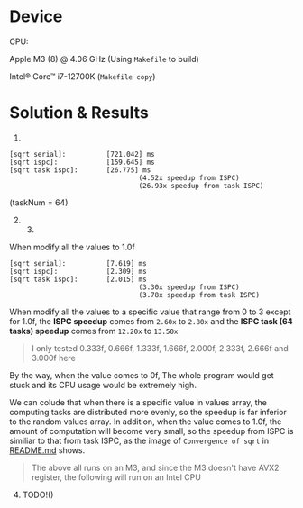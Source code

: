 # Device

CPU: 

Apple M3 (8) @ 4.06 GHz (Using `Makefile` to build)

Intel® Core™ i7-12700K (`Makefile copy`)

# Solution & Results

1.  

```
[sqrt serial]:          [721.042] ms
[sqrt ispc]:            [159.645] ms
[sqrt task ispc]:       [26.775] ms
                                (4.52x speedup from ISPC)
                                (26.93x speedup from task ISPC)
```

(taskNum = 64)

2. 3. 

When modify all the values to 1.0f

```
[sqrt serial]:          [7.619] ms
[sqrt ispc]:            [2.309] ms
[sqrt task ispc]:       [2.015] ms
                                (3.30x speedup from ISPC)
                                (3.78x speedup from task ISPC)
```

When modify all the values to a specific value that range from 0 to 3 except for 1.0f, the **ISPC speedup** comes from `2.60x` to `2.80x` and the **ISPC task (64 tasks) speedup** comes from `12.20x` to `13.50x`

> I only tested 0.333f, 0.666f, 1.333f, 1.666f, 2.000f, 2.333f, 2.666f and 3.000f here

By the way, when the value comes to 0f, The whole program would get stuck and its CPU usage would be extremely high.

We can colude that when there is a specific value in values array, the computing tasks are distributed more evenly, so the speedup is far inferior to the random values array. In addition, when the value comes to 1.0f, the amount of computation will become very small, so the speedup from ISPC is similiar to that from task ISPC, as the image of `Convergence of sqrt` in [README.md](../README.md) shows.

> The above all runs on an M3, and since the M3 doesn't have AVX2 register, the following will run on an Intel CPU

4. TODO!()